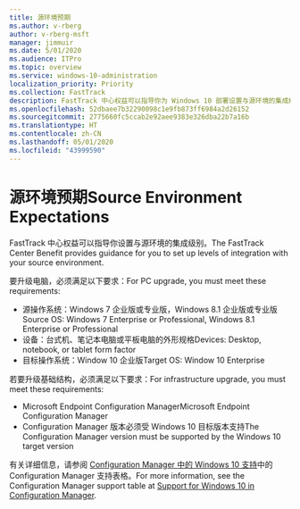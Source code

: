 ```yaml
---
title: 源环境预期
ms.author: v-rberg
author: v-rberg-msft
manager: jimmuir
ms.date: 5/01/2020
ms.audience: ITPro
ms.topic: overview
ms.service: windows-10-administration
localization_priority: Priority
ms.collection: FastTrack
description: FastTrack 中心权益可以指导你为 Windows 10 部署设置与源环境的集成级别。
ms.openlocfilehash: 52dbaee7b32290098c1e9fb873ff6984a2d26152
ms.sourcegitcommit: 2775660fc5ccab2e92aee9383e326dba22b7a16b
ms.translationtype: HT
ms.contentlocale: zh-CN
ms.lasthandoff: 05/01/2020
ms.locfileid: "43999590"
---
```

# <a name="source-environment-expectations"></a><span data-ttu-id="29969-103">源环境预期</span><span class="sxs-lookup"><span data-stu-id="29969-103">Source Environment Expectations</span></span>

<span data-ttu-id="29969-104">FastTrack 中心权益可以指导你设置与源环境的集成级别。</span><span class="sxs-lookup"><span data-stu-id="29969-104">The FastTrack Center Benefit provides guidance for you to set up levels of integration with your source environment.</span></span>
  
<span data-ttu-id="29969-105">要升级电脑，必须满足以下要求：</span><span class="sxs-lookup"><span data-stu-id="29969-105">For PC upgrade, you must meet these requirements:</span></span>

- <span data-ttu-id="29969-106">源操作系统：Windows 7 企业版或专业版，Windows 8.1 企业版或专业版</span><span class="sxs-lookup"><span data-stu-id="29969-106">Source OS: Windows 7 Enterprise or Professional, Windows 8.1 Enterprise or Professional</span></span>
- <span data-ttu-id="29969-107">设备：台式机、笔记本电脑或平板电脑的外形规格</span><span class="sxs-lookup"><span data-stu-id="29969-107">Devices: Desktop, notebook, or tablet form factor</span></span>
- <span data-ttu-id="29969-108">目标操作系统：Window 10 企业版</span><span class="sxs-lookup"><span data-stu-id="29969-108">Target OS: Window 10 Enterprise</span></span>

<span data-ttu-id="29969-109">若要升级基础结构，必须满足以下要求：</span><span class="sxs-lookup"><span data-stu-id="29969-109">For infrastructure upgrade, you must meet these requirements:</span></span>   

- <span data-ttu-id="29969-110">Microsoft Endpoint Configuration Manager</span><span class="sxs-lookup"><span data-stu-id="29969-110">Microsoft Endpoint Configuration Manager</span></span>  
- <span data-ttu-id="29969-111">Configuration Manager 版本必须受 Windows 10 目标版本支持</span><span class="sxs-lookup"><span data-stu-id="29969-111">The Configuration Manager version must be supported by the Windows 10 target version</span></span>

<span data-ttu-id="29969-112">有关详细信息，请参阅 [Configuration Manager 中的 Windows 10 支持](https://docs.microsoft.com/sccm/core/plan-design/configs/support-for-windows-10)中的 Configuration Manager 支持表格。</span><span class="sxs-lookup"><span data-stu-id="29969-112">For more information, see the Configuration Manager support table at [Support for Windows 10 in Configuration Manager](https://docs.microsoft.com/sccm/core/plan-design/configs/support-for-windows-10).</span></span>
  
